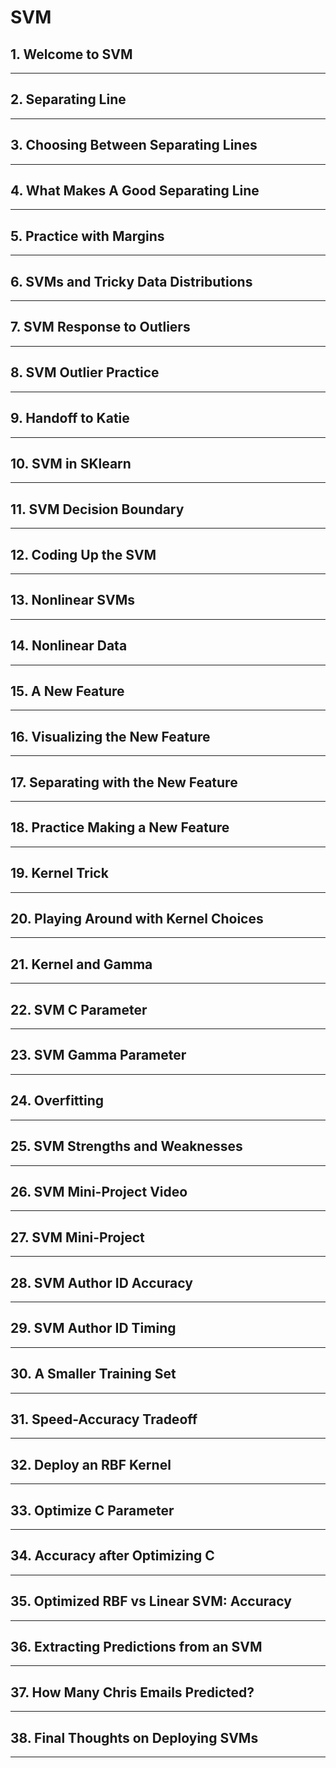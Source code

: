 # SVM

## **1. Welcome to SVM**

---

## **2. Separating Line**

---

## **3. Choosing Between Separating Lines**

---

## **4. What Makes A Good Separating Line**

---

## **5. Practice with Margins**

---

## **6. SVMs and Tricky Data Distributions**

---

## **7. SVM Response to Outliers**

---

## **8. SVM Outlier Practice**

---

## **9. Handoff to Katie**

---

## **10. SVM in SKlearn**

---

## **11. SVM Decision Boundary**

---

## **12. Coding Up the SVM**

---

## **13. Nonlinear SVMs**

---

## **14. Nonlinear Data**

---

## **15. A New Feature**

---

## **16. Visualizing the New Feature**

---

## **17. Separating with the New Feature**

---

## **18. Practice Making a New Feature**

---

## **19. Kernel Trick**

---

## **20. Playing Around with Kernel Choices**

---

## **21. Kernel and Gamma**

---

## **22. SVM C Parameter**

---

## **23. SVM Gamma Parameter**

---

## **24. Overfitting**

---

## **25. SVM Strengths and Weaknesses**

---

## **26. SVM Mini-Project Video**

---

## **27. SVM Mini-Project**

---

## **28. SVM Author ID Accuracy**

---

## **29. SVM Author ID Timing**

---

## **30. A Smaller Training Set**

---

## **31. Speed-Accuracy Tradeoff**

---

## **32. Deploy an RBF Kernel**

---

## **33. Optimize C Parameter**

---

## **34. Accuracy after Optimizing C**

---

## **35. Optimized RBF vs Linear SVM: Accuracy**

---

## **36. Extracting Predictions from an SVM**

---

## **37. How Many Chris Emails Predicted?**

---

## **38. Final Thoughts on Deploying SVMs**

---
